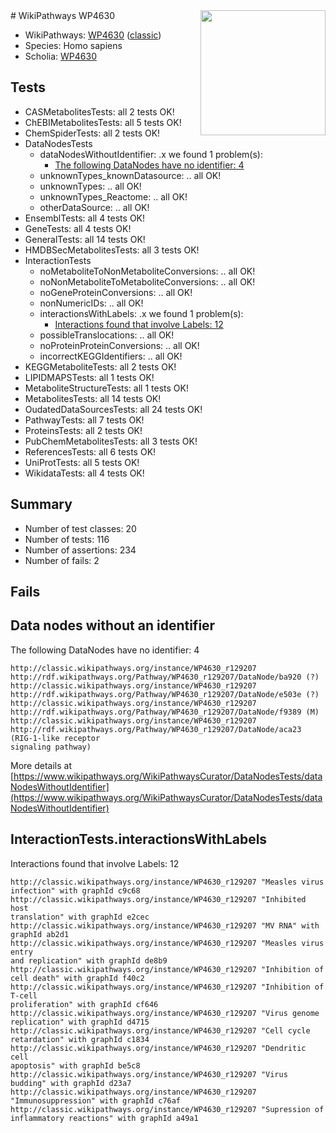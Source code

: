 <img style="float: right; width: 200px" src="https://upload.wikimedia.org/wikipedia/commons/thumb/8/83/Wplogo_with_text_500.png/640px-Wplogo_with_text_500.png" />
# WikiPathways WP4630

* WikiPathways: [WP4630](https://wikipathways.org/pathways/WP4630) ([classic](https://classic.wikipathways.org/instance/WP4630))
* Species: Homo sapiens
* Scholia: [WP4630](https://scholia.toolforge.org/wikipathways/WP4630)
## Tests
* CASMetabolitesTests: all 2 tests OK!
* ChEBIMetabolitesTests: all 5 tests OK!
* ChemSpiderTests: all 2 tests OK!
* DataNodesTests
    * dataNodesWithoutIdentifier: .x we found 1 problem(s):
        * [The following DataNodes have no identifier: 4](#d2d32fa3)
    * unknownTypes_knownDatasource: .. all OK!
    * unknownTypes: .. all OK!
    * unknownTypes_Reactome: .. all OK!
    * otherDataSource: .. all OK!
* EnsemblTests: all 4 tests OK!
* GeneTests: all 4 tests OK!
* GeneralTests: all 14 tests OK!
* HMDBSecMetabolitesTests: all 3 tests OK!
* InteractionTests
    * noMetaboliteToNonMetaboliteConversions: .. all OK!
    * noNonMetaboliteToMetaboliteConversions: .. all OK!
    * noGeneProteinConversions: .. all OK!
    * nonNumericIDs: .. all OK!
    * interactionsWithLabels: .x we found 1 problem(s):
        * [Interactions found that involve Labels: 12](#fe97a8ba)
    * possibleTranslocations: .. all OK!
    * noProteinProteinConversions: .. all OK!
    * incorrectKEGGIdentifiers: .. all OK!
* KEGGMetaboliteTests: all 2 tests OK!
* LIPIDMAPSTests: all 1 tests OK!
* MetaboliteStructureTests: all 1 tests OK!
* MetabolitesTests: all 14 tests OK!
* OudatedDataSourcesTests: all 24 tests OK!
* PathwayTests: all 7 tests OK!
* ProteinsTests: all 2 tests OK!
* PubChemMetabolitesTests: all 3 tests OK!
* ReferencesTests: all 6 tests OK!
* UniProtTests: all 5 tests OK!
* WikidataTests: all 4 tests OK!


## Summary

* Number of test classes: 20
* Number of tests: 116
* Number of assertions: 234
* Number of fails: 2

## Fails

<a name="d2d32fa3" />

## Data nodes without an identifier

The following DataNodes have no identifier: 4
```
http://classic.wikipathways.org/instance/WP4630_r129207 http://rdf.wikipathways.org/Pathway/WP4630_r129207/DataNode/ba920 (?)
http://classic.wikipathways.org/instance/WP4630_r129207 http://rdf.wikipathways.org/Pathway/WP4630_r129207/DataNode/e503e (?)
http://classic.wikipathways.org/instance/WP4630_r129207 http://rdf.wikipathways.org/Pathway/WP4630_r129207/DataNode/f9389 (M)
http://classic.wikipathways.org/instance/WP4630_r129207 http://rdf.wikipathways.org/Pathway/WP4630_r129207/DataNode/aca23 (RIG-1-like receptor
signaling pathway)
```

More details at [https://www.wikipathways.org/WikiPathwaysCurator/DataNodesTests/dataNodesWithoutIdentifier](https://www.wikipathways.org/WikiPathwaysCurator/DataNodesTests/dataNodesWithoutIdentifier)

<a name="fe97a8ba" />

## InteractionTests.interactionsWithLabels

Interactions found that involve Labels: 12
```
http://classic.wikipathways.org/instance/WP4630_r129207 "Measles virus
infection" with graphId c9c68
http://classic.wikipathways.org/instance/WP4630_r129207 "Inhibited host 
translation" with graphId e2cec
http://classic.wikipathways.org/instance/WP4630_r129207 "MV RNA" with graphId ab2d1
http://classic.wikipathways.org/instance/WP4630_r129207 "Measles virus entry
and replication" with graphId de8b9
http://classic.wikipathways.org/instance/WP4630_r129207 "Inhibition of cell death" with graphId f40c2
http://classic.wikipathways.org/instance/WP4630_r129207 "Inhibition of T-cell 
proliferation" with graphId cf646
http://classic.wikipathways.org/instance/WP4630_r129207 "Virus genome 
replication" with graphId d4715
http://classic.wikipathways.org/instance/WP4630_r129207 "Cell cycle retardation" with graphId c1834
http://classic.wikipathways.org/instance/WP4630_r129207 "Dendritic cell
apoptosis" with graphId be5c8
http://classic.wikipathways.org/instance/WP4630_r129207 "Virus budding" with graphId d23a7
http://classic.wikipathways.org/instance/WP4630_r129207 "Immunosuppression" with graphId c76af
http://classic.wikipathways.org/instance/WP4630_r129207 "Supression of 
inflammatory reactions" with graphId a49a1
```

